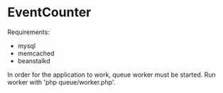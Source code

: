 # EventCounter

Requirements:
- mysql
- memcached
- beanstalkd

In order for the application to work, queue worker must be started. Run worker with 'php queue/worker.php'.
